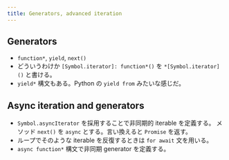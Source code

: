 ```yaml
---
title: Generators, advanced iteration
---
```


## Generators

* `function*`, `yield`, `next()`
* どういうわけか `[Symbol.iterator]: function*()` を `*[Symbol.iterator]()` と書ける。
* `yield*` 構文もある。Python の `yield from` みたいな感じだ。

## Async iteration and generators

* `Symbol.asyncIterator` を採用することで非同期的 iterable を定義する。
  メソッド `next()` を `async` とする。言い換えると `Promise` を返す。
* ループでそのような iterable を反復するときは `for await` 文を用いる。
* `async function*` 構文で非同期 generator を定義する。
